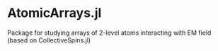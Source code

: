 # AtomicArrays.jl
Package for studying arrays of 2-level atoms interacting with EM field (based on CollectiveSpins.jl)
